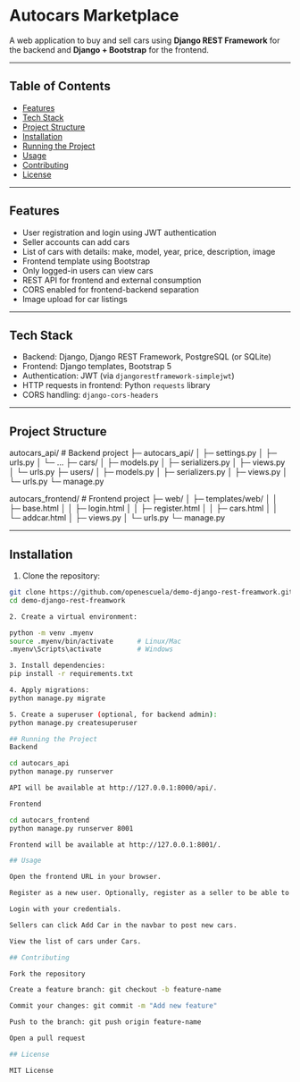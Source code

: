 # Autocars Marketplace

A web application to buy and sell cars using **Django REST Framework** for the backend and **Django + Bootstrap** for the frontend.

---

## Table of Contents

- [Features](#features)
- [Tech Stack](#tech-stack)
- [Project Structure](#project-structure)
- [Installation](#installation)
- [Running the Project](#running-the-project)
- [Usage](#usage)
- [Contributing](#contributing)
- [License](#license)

---

## Features

- User registration and login using JWT authentication
- Seller accounts can add cars
- List of cars with details: make, model, year, price, description, image
- Frontend template using Bootstrap
- Only logged-in users can view cars
- REST API for frontend and external consumption
- CORS enabled for frontend-backend separation
- Image upload for car listings

---

## Tech Stack

- Backend: Django, Django REST Framework, PostgreSQL (or SQLite)
- Frontend: Django templates, Bootstrap 5
- Authentication: JWT (via `djangorestframework-simplejwt`)
- HTTP requests in frontend: Python `requests` library
- CORS handling: `django-cors-headers`

---

## Project Structure

autocars_api/ # Backend project
├─ autocars_api/
│ ├─ settings.py
│ ├─ urls.py
│ └─ ...
├─ cars/
│ ├─ models.py
│ ├─ serializers.py
│ ├─ views.py
│ └─ urls.py
├─ users/
│ ├─ models.py
│ ├─ serializers.py
│ ├─ views.py
│ └─ urls.py
└─ manage.py

autocars_frontend/ # Frontend project
├─ web/
│ ├─ templates/web/
│ │ ├─ base.html
│ │ ├─ login.html
│ │ ├─ register.html
│ │ ├─ cars.html
│ │ └─ addcar.html
│ ├─ views.py
│ └─ urls.py
└─ manage.py


---

## Installation

1. Clone the repository:

```bash
git clone https://github.com/openescuela/demo-django-rest-freamwork.git
cd demo-django-rest-freamwork

2. Create a virtual environment:

python -m venv .myenv
source .myenv/bin/activate      # Linux/Mac
.myenv\Scripts\activate         # Windows

3. Install dependencies:
pip install -r requirements.txt

4. Apply migrations:
python manage.py migrate

5. Create a superuser (optional, for backend admin):
python manage.py createsuperuser

## Running the Project
Backend

cd autocars_api
python manage.py runserver

API will be available at http://127.0.0.1:8000/api/.

Frontend

cd autocars_frontend
python manage.py runserver 8001

Frontend will be available at http://127.0.0.1:8001/.

## Usage

Open the frontend URL in your browser.

Register as a new user. Optionally, register as a seller to be able to add cars.

Login with your credentials.

Sellers can click Add Car in the navbar to post new cars.

View the list of cars under Cars.

## Contributing

Fork the repository

Create a feature branch: git checkout -b feature-name

Commit your changes: git commit -m "Add new feature"

Push to the branch: git push origin feature-name

Open a pull request

## License

MIT License






